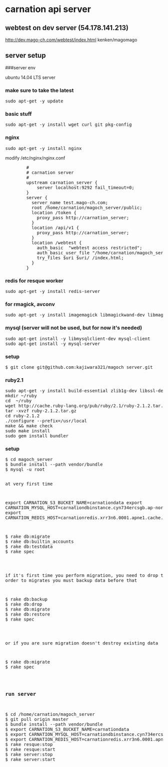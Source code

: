 # carnation api server

## webtest on dev server (54.178.141.213)

http://dev.mago-ch.com/webtest/index.html kenken/magomago

## server setup

###server env

ubuntu 14.04 LTS server

### make sure to take the latest

<pre>
sudo apt-get -y update
</pre>

### basic stuff

<pre>
sudo apt-get -y install wget curl git pkg-config
</pre>

### nginx

<pre>
sudo apt-get -y install nginx
</pre>

modify /etc/nginx/nginx.conf

<pre>
        #
        # carnation server
        #
        upstream carnation_server {
            server localhost:9292 fail_timeout=0;
        }
        server {
          server_name test.mago-ch.com;
          root /home/carnation/magoch_server/public;
          location /token {
            proxy_pass http://carnation_server;
          }
          location /api/v1 {
            proxy_pass http://carnation_server;
          }
          location /webtest {
            auth_basic  "webtest access restricted";
            auth_basic_user_file "/home/carnation/magoch_server/server/htpasswd.webtest";
            try_files $uri $uri/ /index.html;
          }
        }
</pre>

### redis for resque worker

<pre>
sudo apt-get -y install redis-server
</pre>

### for rmagick, avconv

<pre>
sudo apt-get -y install imagemagick libmagickwand-dev libmagic-dev libav-tools libimage-exiftool-perl
</pre>

### mysql (server will not be used, but for now it's needed)

<pre>
sudo apt-get install -y libmysqlclient-dev mysql-client
sudo apt-get install -y mysql-server
</pre>

### setup 

<pre>
$ git clone git@github.com:kajiwara321/magoch_server.git
</pre>

### ruby2.1

<pre>
sudo apt-get -y install build-essential zlib1g-dev libssl-dev libreadline6-dev libyaml-dev
mkdir ~/ruby
cd  ~/ruby
wget http://cache.ruby-lang.org/pub/ruby/2.1/ruby-2.1.2.tar.gz
tar -xvzf ruby-2.1.2.tar.gz
cd ruby-2.1.2
./configure --prefix=/usr/local
make && make check
sudo make install
sudo gem install bundler
</pre>


### setup 

<pre>
$ cd magoch_server 
$ bundle install --path vendor/bundle
$ mysql -u root <db/initialize_database.sql (or create db in AWS admin console RDS)
</pre>

at very first time

export CARNATION_S3_BUCKET_NAME=carnationdata
export CARNATION_MYSQL_HOST=carnationdbinstance.cyn734ercsgb.ap-northeast-1.rds.amazonaws.com
export CARNATION_REDIS_HOST=carnationredis.xrr3n6.0001.apne1.cache.amazonaws.com

<pre>
$ rake db:migrate
$ rake db:builtin_accounts
$ rake db:testdata
$ rake spec
</pre>

if it's first time you perform migration, you need to drop tables in order to migrates
you must backup data before that

<pre>
$ rake db:backup
$ rake db:drop
$ rake db:migrate
$ rake db:restore
$ rake spec
</pre>

or if you are sure migration doesn't destroy existing data

<pre>
$ rake db:migrate
$ rake spec
</pre>

### run server

<pre>
$ cd /home/carnation/magoch_server
$ git pull origin master
$ bundle install --path vendor/bundle
$ export CARNATION_S3_BUCKET_NAME=carnationdata
$ export CARNATION_MYSQL_HOST=carnationdbinstance.cyn734ercsgb.ap-northeast-1.rds.amazonaws.com
$ export CARNATION_REDIS_HOST=carnationredis.xrr3n6.0001.apne1.cache.amazonaws.com
$ rake resque:stop
$ rake resque:start
$ rake server:stop
$ rake server:start
</pre>





